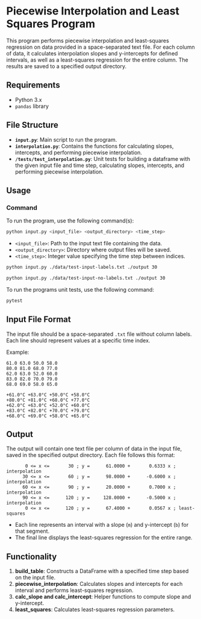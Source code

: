 # Piecewise Interpolation and Least Squares Program

This program performs piecewise interpolation and least-squares regression on data provided in a space-separated text file. For each column of data, it calculates interpolation slopes and y-intercepts for defined intervals, as well as a least-squares regression for the entire column. The results are saved to a specified output directory.

## Requirements

- Python 3.x
- `pandas` library

## File Structure

- **`input.py`**: Main script to run the program.
- **`interpolation.py`**: Contains the functions for calculating slopes, intercepts, and performing piecewise interpolation.
- **`/tests/test_interpolation.py`**: Unit tests for building a dataframe with the given input file and time step, calculating slopes, intercepts, 
and performing piecewise interpolation.

## Usage

### Command

To run the program, use the following command(s):

```bash
python input.py <input_file> <output_directory> <time_step>
```

- `<input_file>`: Path to the input text file containing the data.
- `<output_directory>`: Directory where output files will be saved.
- `<time_step>`: Integer value specifying the time step between indices.

```bash
python input.py ./data/test-input-labels.txt ./output 30
```

```bash
python input.py ./data/test-input-no-labels.txt ./output 30
```

To run the programs unit tests, use the following command:

```bash
pytest
```

## Input File Format

The input file should be a space-separated `.txt` file without column labels. Each line should represent values at a specific time index.

Example:

```
61.0 63.0 50.0 58.0
80.0 81.0 68.0 77.0
62.0 63.0 52.0 60.0
83.0 82.0 70.0 79.0
68.0 69.0 58.0 65.0
```

```
+61.0°C +63.0°C +50.0°C +58.0°C
+80.0°C +81.0°C +68.0°C +77.0°C
+62.0°C +63.0°C +52.0°C +60.0°C
+83.0°C +82.0°C +70.0°C +79.0°C
+68.0°C +69.0°C +58.0°C +65.0°C
```

## Output

The output will contain one text file per column of data in the input file, saved in the specified output directory. Each file follows this format:

```
       0 <= x <=       30 ; y =      61.0000 +       0.6333 x ; interpolation
      30 <= x <=       60 ; y =      98.0000 +      -0.6000 x ; interpolation
      60 <= x <=       90 ; y =      20.0000 +       0.7000 x ; interpolation
      90 <= x <=      120 ; y =     128.0000 +      -0.5000 x ; interpolation
       0 <= x <=      120 ; y =      67.4000 +       0.0567 x ; least-squares
```

- Each line represents an interval with a slope (`m`) and y-intercept (`b`) for that segment.
- The final line displays the least-squares regression for the entire range.

## Functionality

1. **build_table**: Constructs a DataFrame with a specified time step based on the input file.
2. **piecewise_interpolation**: Calculates slopes and intercepts for each interval and performs least-squares regression.
3. **calc_slope and calc_intercept**: Helper functions to compute slope and y-intercept.
4. **least_squares**: Calculates least-squares regression parameters.
